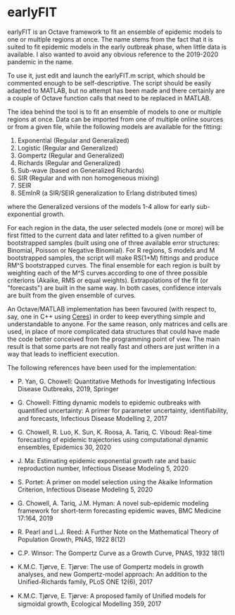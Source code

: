 # earlyFIT
earlyFIT is an Octave framework to fit an ensemble of epidemic models to one or multiple regions at once. The name stems from the fact that it is suited to fit epidemic models in the early outbreak phase, when little data is available. I also wanted to avoid any obvious reference to the 2019-2020 pandemic in the name.

To use it, just edit and launch the earlyFIT.m script, which should be commented enough to be self-descriptive. The script should be easily adapted to MATLAB, but no attempt has been made and there certainly are a couple of Octave function calls that need to be replaced in MATLAB.

The idea behind the tool is to fit an ensemble of models to one or multiple regions at once. Data can be imported from one of multiple online sources or from a given file, while the following models are available for the fitting:

1. Exponential (Regular and Generalized)
2. Logistic (Regular and Generalized)
3. Gompertz (Regular and Generalized)
4. Richards (Regular and Generalized)
5. Sub-wave (based on Generalized Richards)
6. SIR (Regular and with non homogeneous mixing)
7. SEIR
8. SEmInR (a SIR/SEIR generalization to Erlang distributed times)

where the Generalized versions of the models 1-4 allow for early sub-exponential growth.

For each region in the data, the user selected models (one or more) will be first fitted to the current data and later refitted to a given number of bootstrapped samples (built using one of three available error structures: Binomial, Poisson or Negative Binomial). For R regions, S models and M bootstrapped samples, the script will make RS(1+M) fittings and produce RM^S bootstrapped curves. The final ensemble for each region is built by weighting each of the M^S curves according to one of three possible criterions (Akaike, RMS or equal weights). Extrapolations of the fit (or "forecasts") are built in the same way. In both cases, confidence intervals are built from the given ensemble of curves.

An Octave/MATLAB implementation has been favoured (with respect to, say, one in C++ using [Ceres](https://github.com/ceres-solver/ceres-solver)) in order to keep everything simple and understandable to anyone. For the same reason, only matrices and cells are used, in place of more complicated data structures that could have made the code better conceived from the programming point of view. The main result is that some parts are not really fast and others are just written in a way that leads to inefficient execution.

The following references have been used for the implementation:

* P. Yan, G. Chowell: Quantitative Methods for Investigating Infectious Disease Outbreaks, 2019, Springer

* G. Chowell: Fitting dynamic models to epidemic outbreaks with quantiﬁed uncertainty: A primer for parameter uncertainty, identiﬁability, and forecasts, Infectious Disease Modelling 2, 2017

* G. Chowell, R. Luo, K. Sun, K. Roosa, A. Tariq, C. Viboud: Real-time forecasting of epidemic trajectories using computational dynamic ensembles, Epidemics 30, 2020

* J. Ma: Estimating epidemic exponential growth rate and basic reproduction number, Infectious Disease Modeling 5, 2020

* S. Portet: A primer on model selection using the Akaike Information Criterion, Infectious Disease Modeling 5, 2020

* G. Chowell, A. Tariq, J.M. Hyman: A novel sub-epidemic modeling framework for short-term forecasting epidemic waves, BMC Medicine 17:164, 2019

* R. Pearl and L.J. Reed: A Further Note on the Mathematical Theory of Population Growth, PNAS, 1922 8(12)

* C.P. Winsor: The Gompertz Curve as a Growth Curve, PNAS, 1932 18(1)

* K.M.C. Tjørve, E. Tjørve: The use of Gompertz models in growth analyses, and new Gompertz-model approach: An addition to the Unified-Richards family, PLoS ONE 12(6), 2017

* K.M.C. Tjørve, E. Tjørve: A proposed family of Uniﬁed models for sigmoidal growth, Ecological Modelling 359, 2017

